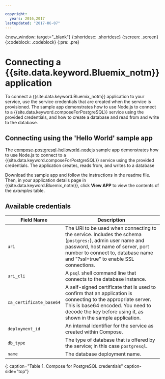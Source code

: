 ```yaml
---

copyright:
  years: 2016,2017
lastupdated: "2017-06-07"
---
```


{:new_window: target="_blank"}
{:shortdesc: .shortdesc}
{:screen: .screen}
{:codeblock: .codeblock}
{:pre: .pre}

# Connecting a {{site.data.keyword.Bluemix_notm}} application

To connect a {{site.data.keyword.Bluemix_notm}} application to your service, use the service credentials that are created when the service is provisioned. The sample app demonstrates how to use Node.js to connect to a {{site.data.keyword.composeForPostgreSQL}} service using the provided credentials, and how to create a database and read from and write to the database.

## Connecting using the 'Hello World' sample app

The [compose-postgresql-helloworld-nodejs](https://github.com/IBM-Bluemix/compose-postgresql-helloworld-nodejs) sample app demonstrates how to use Node.js to connect to a {{site.data.keyword.composeForPostgreSQL}} service using the provided credentials. The application creates, reads from, and writes to a database

Download the sample app and follow the instructions in the readme file. Then, in your application details page in {{site.data.keyword.Bluemix_notm}}, click **View APP** to view the contents of the *examples* table.

## Available credentials

Field Name|Description
----------|-----------
`uri`|The URI to be used when connecting to the service. Includes the schema (`postgres:`), admin user name and password, host name of server, port number to connect to, database name and "?ssl=true" to enable SSL connections.
`uri_cli`|A `psql` shell command line that connects to the database instance.
`ca_certificate_base64`|A self-signed certificate that is used to confirm that an application is connecting to the appropriate server. This is base64 encoded. You need to decode the key before using it, as shown in the sample application.
`deployment_id`|An internal identifier for the service as created within Compose.
`db_type`|The type of database that is offered by the service; in this case `postgresql`.
`name`|The database deployment name.
{: caption="Table 1. Compose for PostgreSQL credentials" caption-side="top"}
